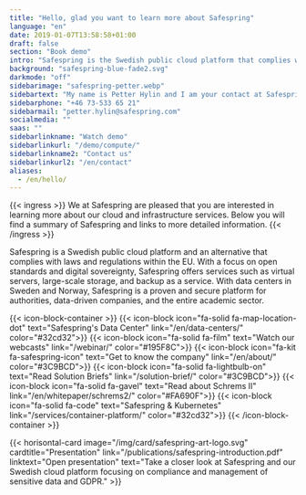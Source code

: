 ```yaml
---
title: "Hello, glad you want to learn more about Safespring"
language: "en"
date: 2019-01-07T13:58:58+01:00
draft: false
section: "Book demo"
intro: "Safespring is the Swedish public cloud platform that complies with European data protection laws. We are pleased to offer a secure and reliable platform for our customers and their data."
background: "safespring-blue-fade2.svg"
darkmode: "off"
sidebarimage: "safespring-petter.webp"
sidebartext: "My name is Petter Hylin and I am your contact at Safespring. Please contact me if you have any questions."
sidebarphone: "+46 73-533 65 21"
sidebarmail: "petter.hylin@safespring.com"
socialmedia: ""
saas: ""
sidebarlinkname: "Watch demo"
sidebarlinkurl: "/demo/compute/"
sidebarlinkname2: "Contact us"
sidebarlinkurl2: "/en/contact"
aliases:
  - /en/hello/
---
```


{{< ingress >}}
We at Safespring are pleased that you are interested in learning more about our cloud and infrastructure services. Below you will find a summary of Safespring and links to more detailed information.
{{< /ingress >}}

Safespring is a Swedish public cloud platform and an alternative that complies with laws and regulations within the EU. With a focus on open standards and digital sovereignty, Safespring offers services such as virtual servers, large-scale storage, and backup as a service. With data centers in Sweden and Norway, Safespring is a proven and secure platform for authorities, data-driven companies, and the entire academic sector.

{{< icon-block-container >}}
{{< icon-block icon="fa-solid fa-map-location-dot" text="Safespring's Data Center" link="/en/data-centers/" color="#32cd32">}}
{{< icon-block icon="fa-solid fa-film" text="Watch our webcasts" link="/webinar/" color="#195F8C">}}
{{< icon-block icon="fa-kit fa-safespring-icon" text="Get to know the company" link="/en/about/" color="#3C9BCD">}}
{{< icon-block icon="fa-solid fa-lightbulb-on" text="Read Solution Briefs" link="/solution-brief/" color="#3C9BCD">}}
{{< icon-block icon="fa-solid fa-gavel" text="Read about Schrems II" link="/en/whitepaper/schrems2/" color="#FA690F">}}
{{< icon-block icon="fa-solid fa-code" text="Safespring & Kubernetes" link="/services/container-platform/" color="#32cd32">}}
{{< /icon-block-container >}}

{{< horisontal-card image="/img/card/safespring-art-logo.svg" cardtitle="Presentation" link="/publications/safespring-introduction.pdf" linktext="Open presentation" text="Take a closer look at Safespring and our Swedish cloud platform focusing on compliance and management of sensitive data and GDPR." >}}
